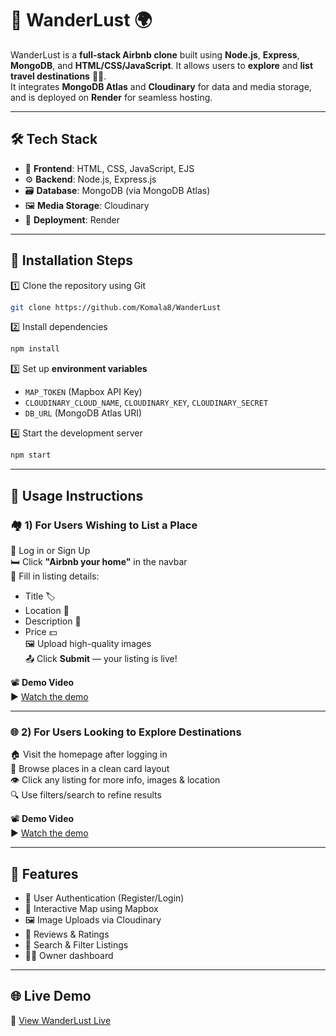 # 🔷 WanderLust 🌍  
WanderLust is a **full-stack Airbnb clone** built using **Node.js**, **Express**, **MongoDB**, and **HTML/CSS/JavaScript**. It allows users to **explore** and **list travel destinations** 🏡✨.  
It integrates **MongoDB Atlas** and **Cloudinary** for data and media storage, and is deployed on **Render** for seamless hosting.

---

## 🛠️ Tech Stack

- 🎨 **Frontend**: HTML, CSS, JavaScript, EJS  
- ⚙️ **Backend**: Node.js, Express.js  
- 🗃️ **Database**: MongoDB (via MongoDB Atlas)  
- 🖼️ **Media Storage**: Cloudinary  
- 🚀 **Deployment**: Render  

---

## 🚀 Installation Steps

1️⃣ Clone the repository using Git  
```bash
git clone https://github.com/Komala8/WanderLust
```

2️⃣ Install dependencies  
```bash
npm install
```

3️⃣ Set up **environment variables**  
- `MAP_TOKEN` (Mapbox API Key)  
- `CLOUDINARY_CLOUD_NAME`, `CLOUDINARY_KEY`, `CLOUDINARY_SECRET`  
- `DB_URL` (MongoDB Atlas URI)

4️⃣ Start the development server  
```bash
npm start
```

---

## 👤 Usage Instructions

### 🏘️ 1) For Users Wishing to List a Place

🔐 Log in or Sign Up  
🛏️ Click **"Airbnb your home"** in the navbar  
📝 Fill in listing details:  
- Title 🏷️  
- Location 📍  
- Description 🧾  
- Price 💵  
🖼️ Upload high-quality images  
📤 Click **Submit** — your listing is live!

📽️ **Demo Video**  
▶️ [Watch the demo](https://drive.google.com/file/d/1_ae7THVwPPbaXQnAvWr6Bn4UF3n9rBZx/view?usp=sharing)

---

### 🌐 2) For Users Looking to Explore Destinations

🏠 Visit the homepage after logging in  
🧭 Browse places in a clean card layout  
👁️ Click any listing for more info, images & location  
🔍 Use filters/search to refine results

📽️ **Demo Video**  
▶️ [Watch the demo](https://drive.google.com/file/d/1M-7xdXvnFRTRlmXWX6VEFbB0HAWDpuFw/view?usp=sharing)

---

## 📌 Features

- 🔐 User Authentication (Register/Login)
- 📍 Interactive Map using Mapbox
- 🖼️ Image Uploads via Cloudinary
- 💬 Reviews & Ratings
- 🔎 Search & Filter Listings
- 🧑‍💼 Owner dashboard

---

## 🌐 Live Demo

🚀 [View WanderLust Live](wanderlust-qhch.onrender.com)
